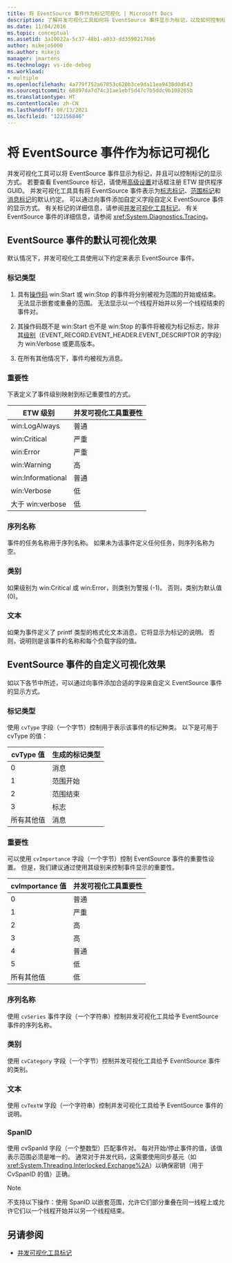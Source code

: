 ```yaml
---
title: 将 EventSource 事件作为标记可视化 | Microsoft Docs
description: 了解并发可视化工具如何将 EventSource 事件显示为标记，以及如何控制标记的显示方式。
ms.date: 11/04/2016
ms.topic: conceptual
ms.assetid: 3a10022a-5c37-48b1-a833-dd35902176b6
author: mikejo5000
ms.author: mikejo
manager: jmartens
ms.technology: vs-ide-debug
ms.workload:
- multiple
ms.openlocfilehash: 4a779f752a67853c620b3ce9da11ea9438d0d543
ms.sourcegitcommit: 68897da7d74c31ae1ebf5d47c7b5ddc9b108265b
ms.translationtype: HT
ms.contentlocale: zh-CN
ms.lasthandoff: 08/13/2021
ms.locfileid: "122156846"
---
```

# <a name="visualize-eventsource-events-as-markers"></a>将 EventSource 事件作为标记可视化
并发可视化工具可以将 EventSource 事件显示为标记，并且可以控制标记的显示方式。 若要查看 EventSource 标记，请使用[高级设置](../profiling/advanced-settings-dialog-box-concurrency-visualizer.md)对话框注册 ETW 提供程序 GUID。 并发可视化工具具有将 EventSource 事件表示为[标志标记](../profiling/flag-markers.md)、[范围标记](../profiling/span-markers.md)和[消息标记](../profiling/message-markers.md)的默认约定。 可以通过向事件添加自定义字段自定义 EventSource 事件的显示方式。 有关标记的详细信息，请参阅[并发可视化工具标记](../profiling/concurrency-visualizer-markers.md)。 有关 EventSource 事件的详细信息，请参阅 <xref:System.Diagnostics.Tracing>。

## <a name="default-visualization-of-eventsource-events"></a>EventSource 事件的默认可视化效果
 默认情况下，并发可视化工具使用以下约定来表示 EventSource 事件。

### <a name="marker-type"></a>标记类型

1. 具有[操作码](/windows/desktop/WES/eventmanifestschema-opcodetype-complextype) win:Start 或 win:Stop 的事件将分别被视为范围的开始或结束。  无法显示嵌套或重叠的范围。 无法显示以一个线程开始并以另一个线程结束的事件对。

2. 其操作码既不是 win:Start 也不是 win:Stop 的事件将被视为标记标志，除非其[级别](/windows/desktop/WES/defining-severity-levels)（EVENT_RECORD.EVENT_HEADER.EVENT_DESCRIPTOR 的字段）为 win:Verbose 或更高版本。

3. 在所有其他情况下，事件均被视为消息。

### <a name="importance"></a>重要性
 下表定义了事件级别映射到标记重要性的方式。

|ETW 级别|并发可视化工具重要性|
|---------------|---------------------------------------|
|win:LogAlways|普通|
|win:Critical|严重|
|win:Error|严重|
|win:Warning|高|
|win:Informational|普通|
|win:Verbose|低|
|大于 win:verbose|低|

### <a name="series-name"></a>序列名称
 事件的任务名称用于序列名称。 如果未为该事件定义任何任务，则序列名称为空。

### <a name="category"></a>类别
 如果级别为 win:Critical 或 win:Error，则类别为警报 (-1)。 否则，类别为默认值 (0)。

### <a name="text"></a>文本
 如果为事件定义了 printf 类型的格式化文本消息，它将显示为标记的说明。 否则，说明则是该事件的名称和每个负载字段的值。

## <a name="customize-visualization-of-eventsource-events"></a>EventSource 事件的自定义可视化效果
 如以下各节中所述，可以通过向事件添加合适的字段来自定义 EventSource 事件的显示方式。

### <a name="marker-type"></a>标记类型
 使用 `cvType` 字段（一个字节）控制用于表示该事件的标记种类。 以下是可用于 cvType 的值：

|cvType 值|生成的标记类型|
|------------------|---------------------------|
|0|消息|
|1|范围开始|
|2|范围结束|
|3|标志|
|所有其他值|消息|

### <a name="importance"></a>重要性
 可以使用 `cvImportance` 字段（一个字节）控制 EventSource 事件的重要性设置。 但是，我们建议通过使用其级别来控制事件显示的重要性。

|cvImportance 值|并发可视化工具重要性|
|------------------------|---------------------------------------|
|0|普通|
|1|严重|
|2|高|
|3|高|
|4|普通|
|5|低|
|所有其他值|低|

### <a name="series-name"></a>序列名称
 使用 `cvSeries` 事件字段（一个字符串）控制并发可视化工具给予 EventSource 事件的序列名称。

### <a name="category"></a>类别
 使用 `cvCategory` 字段（一个字节）控制并发可视化工具给予 EventSource 事件的类别。

### <a name="text"></a>文本
 使用 `cvTextW` 字段（一个字符串）控制并发可视化工具给予 EventSource 事件的说明。

### <a name="spanid"></a>SpanID
 使用 cvSpanId 字段（一个整数型）匹配事件对。 每对开始/停止事件的值，该值表示范围必须是唯一的。 通常对于并发代码，这需要使用同步基元（如 <xref:System.Threading.Interlocked.Exchange%2A>）以确保密钥（用于 CvSpanID 的值）正确。

> [!NOTE]
> 不支持以下操作：使用 SpanID 以嵌套范围，允许它们部分重叠在同一线程上或允许它们以一个线程开始并以另一个线程结束。

## <a name="see-also"></a>另请参阅
- [并发可视化工具标记](../profiling/concurrency-visualizer-markers.md)